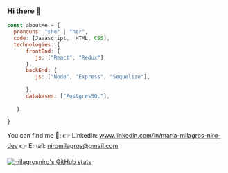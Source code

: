 ### Hi there 👋

```js
const aboutMe = {
  pronouns: "she" | "her",
  code: [Javascript,  HTML, CSS],
  technologies: {
      frontEnd: {
         js: ["React", "Redux"],
      },
      backEnd: {
         js: ["Node", "Express", "Sequelize"],
         
      },
      databases: ["PostgresSQL"],
      
   }
 
}
```

You can find me 📣:
👉 Linkedin: www.linkedin.com/in/maría-milagros-niro-dev
👉 Email: niromilagros@gmail.com

[![milagrosniro's GitHub stats](https://github-readme-stats.vercel.app/api?username=milagrosniro)](https://github.com/anuraghazra/github-readme-stats)

<!--
**milagrosniro/milagrosniro** is a ✨ _special_ ✨ repository because its `README.md` (this file) appears on your GitHub profile.

Here are some ideas to get you started:

- 🔭 I’m currently working on ...
- 🌱 I’m currently learning ...
- 👯 I’m looking to collaborate on ...
- 🤔 I’m looking for help with ...
- 💬 Ask me about ...
- 📫 How to reach me: ...
- 😄 Pronouns: ...
- ⚡ Fun fact: ...
-->
